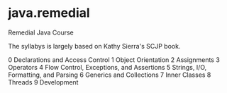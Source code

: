# java.remedial
Remedial Java Course

The syllabys is largely based on Kathy Sierra's SCJP book.

0 Declarations and Access Control 
1 Object Orientation 
2 Assignments 
3 Operators 
4 Flow Control, Exceptions, and Assertions 
5 Strings, I/O, Formatting, and Parsing 
6 Generics and Collections 
7 Inner Classes 
8 Threads 
9 Development 
